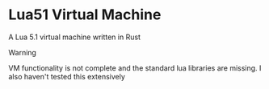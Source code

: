 # Lua51 Virtual Machine

A Lua 5.1 virtual machine written in Rust

> [!WARNING]
> VM functionality is not complete and the standard lua libraries are missing. I also haven't tested this extensively
